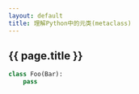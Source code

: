 ```yaml
---
layout: default
title: 理解Python中的元类(metaclass)
---
```


## {{ page.title }}
```python
class Foo(Bar):
    pass
```
